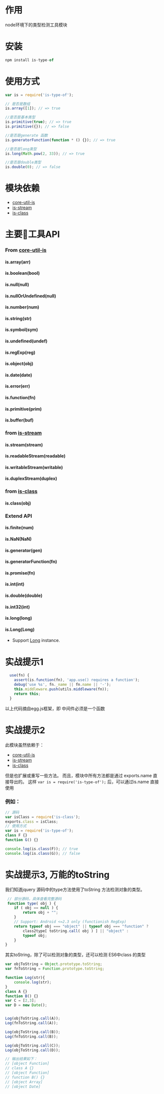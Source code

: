 # 作用
node环境下的类型检测工具模块

# 安装
```javascript
npm install is-type-of
```

# 使用方式
```javascript
var is = require('is-type-of');

// 是否是数组
is.array([1]); // => true

//是否是基本类型
is.primitive(true); // => true
is.primitive({}); // => false

//是否是generate 函数
is.generatorFunction(function * () {}); // => true

//是否是long类型
is.long(Math.pow(2, 33)); // => true

//是否是double类型
is.double(0); // => false
```

# 模块依赖
- [core-util-is](https://github.com/isaacs/core-util-is)
- [is-stream](https://github.com/rvagg/isstream)
- [is-class](https://github.com/miguelmota/is-class)

# 主要工具API

### From [core-util-is](https://github.com/isaacs/core-util-is)

#### is.array(arr)

#### is.boolean(bool)

#### is.null(null)

#### is.nullOrUndefined(null)

#### is.number(num)

#### is.string(str)

#### is.symbol(sym)

#### is.undefined(undef)

#### is.regExp(reg)

#### is.object(obj)

#### is.date(date)

#### is.error(err)

#### is.function(fn)

#### is.primitive(prim)

#### is.buffer(buf)

### from [is-stream](https://github.com/rvagg/isstream)

#### is.stream(stream)

#### is.readableStream(readable)

#### is.writableStream(writable)

#### is.duplexStream(duplex)

### from [is-class](https://github.com/miguelmota/is-class)

#### is.class(obj)

### Extend API

#### is.finite(num)

#### is.NaN(NaN)

#### is.generator(gen)

#### is.generatorFunction(fn)

#### is.promise(fn)

#### is.int(int)

#### is.double(double)

#### is.int32(int)

#### is.long(long)

#### is.Long(Long)

  * Support [Long](https://github.com/dcodeIO/Long.js) instance.



# 实战提示1

```javascript
  use(fn) {
    assert(is.function(fn), 'app.use() requires a function');
    debug('use %s', fn._name || fn.name || '-');
    this.middleware.push(utils.middleware(fn));
    return this;
  }
```

以上代码摘自egg.js框架，即 中间件必须是一个函数

# 实战提示2

此模块虽然依赖于：
- [core-util-is](https://github.com/isaacs/core-util-is)
- [is-stream](https://github.com/rvagg/isstream)
- [is-class](https://github.com/miguelmota/is-class)

但是也扩展或重写一些方法。
而且，模块中所有方法都是通过 exports.name 直接导出的。
这样 `var is = require('is-type-of');` 后，可以通过is.name 直接使用

### 例如：

```javascript
// 源码
var isClass = require('is-class');
exports.class = isClass;
// 使用方式
var is = require('is-type-of');
class F {}
function G() {}

console.log(is.class(F)); // true
console.log(is.class(G)); // false
```

# 实战提示3, 万能的toString

我们知道jquery 源码中的type方法使用了toString 方法检测对象的类型。

```javascript
 // 部分源码，具体查看完整源码
 function type( obj ) {
	if ( obj == null ) {
		return obj + "";
	}
	// Support: Android <=2.3 only (functionish RegExp)
	return typeof obj === "object" || typeof obj === "function" ?
		class2type[ toString.call( obj ) ] || "object" :
		typeof obj;
	}
}
``` 
其实toString，除了可以检测对象的类型，还可以检测 ES6中class 的类型

```javascript
var objToString = Object.prototype.toString;
var fnToString = Function.prototype.toString;

function Log(str){
    console.log(str);
}
class A {}
function B() {}
var C = [2,3];
var D = new Date();


Log(objToString.call(A));
Log(fnToString.call(A));

Log(objToString.call(B));
Log(fnToString.call(B));

Log(objToString.call(C));
Log(objToString.call(D));

// 输出结果如下：
// [object Function]
// class A {}
// [object Function]
// function B() {}
// [object Array]
// [object Date]

```

